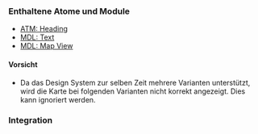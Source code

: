 ### Enthaltene Atome und Module
* <a href="../../atoms/headings/headings.html">ATM: Heading</a> 
* <a href="../richtext/richtext.html">MDL: Text</a>
* <a href="../map_view/map_view.html">MDL: Map View</a>
 
#### Vorsicht
* Da das Design System zur selben Zeit mehrere Varianten unterstützt, wird die Karte bei folgenden Varianten nicht korrekt angezeigt. Dies kann ignoriert werden.
 
### Integration
 

 
